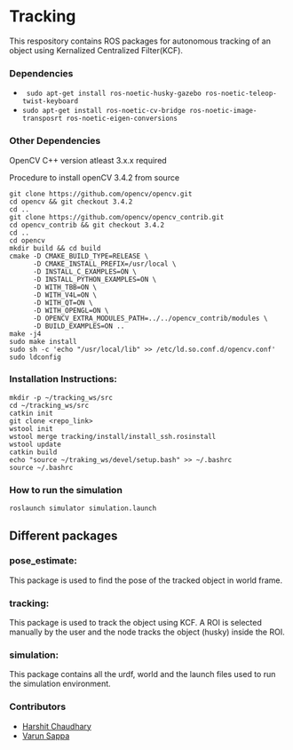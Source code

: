 # Tracking

This respository contains ROS packages for autonomous tracking of an object using Kernalized Centralized Filter(KCF).

### Dependencies

* ``` sudo apt-get install ros-noetic-husky-gazebo ros-noetic-teleop-twist-keyboard``` 
* ``` sudo apt-get install ros-noetic-cv-bridge ros-noetic-image-transposrt ros-noetic-eigen-conversions ``` 

### Other Dependencies

OpenCV C++ version atleast 3.x.x required

Procedure to install openCV 3.4.2 from source

```
git clone https://github.com/opencv/opencv.git
cd opencv && git checkout 3.4.2
cd ..
git clone https://github.com/opencv/opencv_contrib.git
cd opencv_contrib && git checkout 3.4.2
cd ..
cd opencv 
mkdir build && cd build
cmake -D CMAKE_BUILD_TYPE=RELEASE \
      -D CMAKE_INSTALL_PREFIX=/usr/local \
      -D INSTALL_C_EXAMPLES=ON \
      -D INSTALL_PYTHON_EXAMPLES=ON \
      -D WITH_TBB=ON \
      -D WITH_V4L=ON \
      -D WITH_QT=ON \
      -D WITH_OPENGL=ON \
      -D OPENCV_EXTRA_MODULES_PATH=../../opencv_contrib/modules \
      -D BUILD_EXAMPLES=ON ..
make -j4
sudo make install
sudo sh -c 'echo "/usr/local/lib" >> /etc/ld.so.conf.d/opencv.conf'
sudo ldconfig
```
### Installation Instructions: 

```
mkdir -p ~/tracking_ws/src
cd ~/tracking_ws/src
catkin init
git clone <repo_link>
wstool init
wstool merge tracking/install/install_ssh.rosinstall
wstool update
catkin build
echo "source ~/traking_ws/devel/setup.bash" >> ~/.bashrc
source ~/.bashrc
```

### How to run the simulation
```
roslaunch simulator simulation.launch
```
## Different packages
### pose_estimate:
This package is used to find the pose of the tracked object in world frame.
### tracking:
This package is used to track the object using KCF. A ROI is selected manually by the user and the node tracks the object (husky) inside the ROI.
### simulation: 
This package contains all the urdf, world and the launch files used to run the simulation environment.

### Contributors
* [Harshit Chaudhary](https://github.com/HarshitC-27)
* [Varun Sappa](https://github.com/varun-sappa)